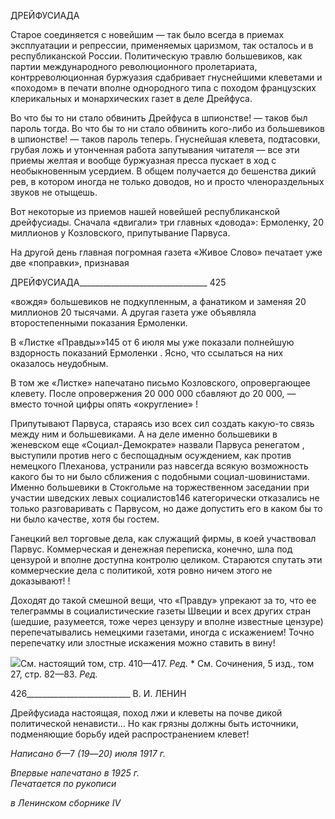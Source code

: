 ДРЕЙФУСИАДА

Старое соединяется с новейшим — так было всегда в приемах эксплуатации и ре­прессии, применяемых царизмом, так осталось и в республиканской России. Политиче­скую травлю большевиков, как партии международного революционного пролетариата, контрреволюционная буржуазия сдабривает гнуснейшими клеветами и «походом» в печати вполне однородного типа с походом французских клерикальных и монархиче­ских газет в деле Дрейфуса.

Во что бы то ни стало обвинить Дрейфуса в шпионстве! — таков был пароль тогда. Во что бы то ни стало обвинить кого-либо из большевиков в шпионстве! — таков па­роль теперь. Гнуснейшая клевета, подтасовки, грубая ложь и утонченная работа запу­тывания читателя — все эти приемы желтая и вообще буржуазная пресса пускает в ход с необыкновенным усердием. В общем получается до бешенства дикий рев, в котором иногда не только доводов, но и просто членораздельных звуков не отыщешь.

Вот некоторые из приемов нашей новейшей республиканской дрейфусиады. Сначала «двигали» три главных «довода»: Ермоленку, 20 миллионов у Козловского, припуты­вание Парвуса.

На другой день главная погромная газета «Живое Слово» печатает уже две «поправ­ки», признавая

  

ДРЕЙФУСИАДА________________________________ 425

«вождя» большевиков не подкупленным, а фанатиком и заменяя 20 миллионов 20 ты­сячами. А другая газета уже объявляла второстепенными показания Ермоленки.

В «Листке «Правды»»145 от 6 июля мы уже показали полнейшую вздорность показа­ний Ермоленки . Ясно, что ссылаться на них оказалось неудобным.

В том же «Листке» напечатано письмо Козловского, опровергающее клевету. После опровержения 20 000 000 сбавляют до 20 000, — вместо точной цифры опять «округле­ние» !

Припутывают Парвуса, стараясь изо всех сил создать какую-то связь между ним и большевиками. А на деле именно большевики в женевском еще «Социал-Демократе» назвали Парвуса ренегатом , выступили против него с беспощадным осуждением, как против немецкого Плеханова, устранили раз навсегда всякую возможность какого бы то ни было сближения с подобными социал-шовинистами. Именно большевики в Сток­гольме на торжественном заседании при участии шведских левых социалистов146 кате­горически отказались не только разговаривать с Парвусом, но даже допустить его в ка­ком бы то ни было качестве, хотя бы гостем.

Ганецкий вел торговые дела, как служащий фирмы, в коей участвовал Парвус. Ком­мерческая и денежная переписка, конечно, шла под цензурой и вполне доступна кон­тролю целиком. Стараются спутать эти коммерческие дела с политикой, хотя ровно ни­чем этого не доказывают! !

Доходят до такой смешной вещи, что «Правду» упрекают за то, что ее телеграммы в социалистические газеты Швеции и всех других стран (шедшие, разумеется, тоже через цензуру и вполне известные цензуре) перепечатывались немецкими газетами, иногда с искажением! Точно перепечатку или злостные искажения можно ставить в вину!

![](file:///C:/Users/bot32/AppData/Local/Temp/msohtmlclip1/01/clip_image001.png)См. настоящий том, стр. 410—417. _Ред._ * См. Сочинения, 5 изд., том 27, стр. 82—83. _Ред._

  

426__________________________ В. И. ЛЕНИН

Дрейфусиада настоящая, поход лжи и клеветы на почве дикой политической нена­висти... Но как грязны должны быть источники, подменяющие борьбу идей распро­странением клевет!

_Написано б_—7 _(19_—_20) июля 1917 г._

_Впервые напечатано в 1925 г.                                                              Печатается по рукописи_

_в Ленинском сборнике_ _IV_